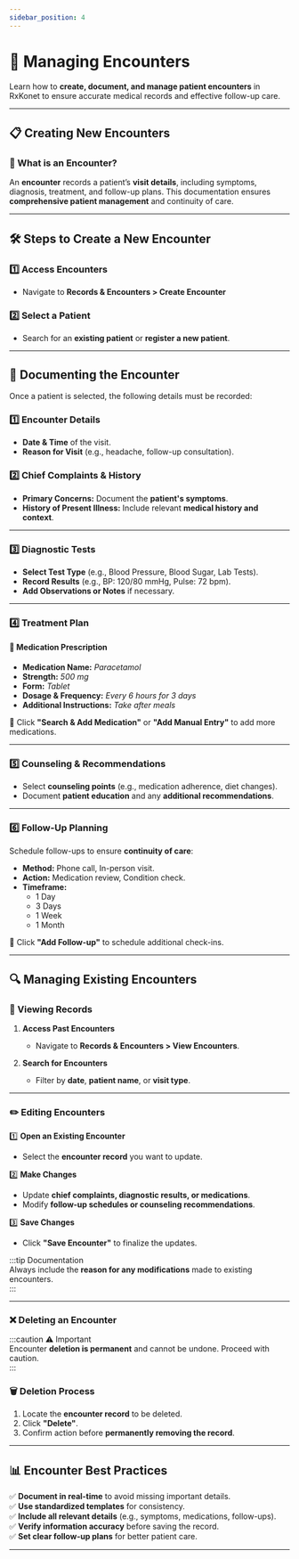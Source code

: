 ```yaml
---
sidebar_position: 4
---
```


# 🏥 Managing Encounters

Learn how to **create, document, and manage patient encounters** in RxKonet to ensure accurate medical records and effective follow-up care.

---

## 📋 Creating New Encounters

### 📌 What is an Encounter?

An **encounter** records a patient’s **visit details**, including symptoms, diagnosis, treatment, and follow-up plans. This documentation ensures **comprehensive patient management** and continuity of care.

---

## 🛠️ Steps to Create a New Encounter

### 1️⃣ **Access Encounters**

- Navigate to **Records & Encounters > Create Encounter**

### 2️⃣ **Select a Patient**

- Search for an **existing patient** or **register a new patient**.

---

## 📝 Documenting the Encounter

Once a patient is selected, the following details must be recorded:

### **1️⃣ Encounter Details**

- **Date & Time** of the visit.
- **Reason for Visit** (e.g., headache, follow-up consultation).

### **2️⃣ Chief Complaints & History**

- **Primary Concerns:** Document the **patient's symptoms**.
- **History of Present Illness:** Include relevant **medical history and context**.

---

### **3️⃣ Diagnostic Tests**

- **Select Test Type** (e.g., Blood Pressure, Blood Sugar, Lab Tests).
- **Record Results** (e.g., BP: 120/80 mmHg, Pulse: 72 bpm).
- **Add Observations or Notes** if necessary.

---

### **4️⃣ Treatment Plan**

#### 📌 **Medication Prescription**

- **Medication Name:** _Paracetamol_
- **Strength:** _500 mg_
- **Form:** _Tablet_
- **Dosage & Frequency:** _Every 6 hours for 3 days_
- **Additional Instructions:** _Take after meals_

🔹 Click **"Search & Add Medication"** or **"Add Manual Entry"** to add more medications.

---

### **5️⃣ Counseling & Recommendations**

- Select **counseling points** (e.g., medication adherence, diet changes).
- Document **patient education** and any **additional recommendations**.

---

### **6️⃣ Follow-Up Planning**

Schedule follow-ups to ensure **continuity of care**:

- **Method:** Phone call, In-person visit.
- **Action:** Medication review, Condition check.
- **Timeframe:**
  - 1 Day
  - 3 Days
  - 1 Week
  - 1 Month

🔹 Click **"Add Follow-up"** to schedule additional check-ins.

---

## 🔍 Managing Existing Encounters

### 📁 Viewing Records

1. **Access Past Encounters**

   - Navigate to **Records & Encounters > View Encounters**.

2. **Search for Encounters**
   - Filter by **date**, **patient name**, or **visit type**.

---

### ✏️ Editing Encounters

1️⃣ **Open an Existing Encounter**

- Select the **encounter record** you want to update.

2️⃣ **Make Changes**

- Update **chief complaints, diagnostic results, or medications**.
- Modify **follow-up schedules or counseling recommendations**.

3️⃣ **Save Changes**

- Click **"Save Encounter"** to finalize the updates.

:::tip Documentation  
Always include the **reason for any modifications** made to existing encounters.  
:::

---

### ❌ Deleting an Encounter

:::caution ⚠️ Important  
Encounter **deletion is permanent** and cannot be undone. Proceed with caution.  
:::

### 🗑️ Deletion Process

1. Locate the **encounter record** to be deleted.
2. Click **"Delete"**.
3. Confirm action before **permanently removing the record**.

---

## 📊 Encounter Best Practices

✅ **Document in real-time** to avoid missing important details.  
✅ **Use standardized templates** for consistency.  
✅ **Include all relevant details** (e.g., symptoms, medications, follow-ups).  
✅ **Verify information accuracy** before saving the record.  
✅ **Set clear follow-up plans** for better patient care.

---
